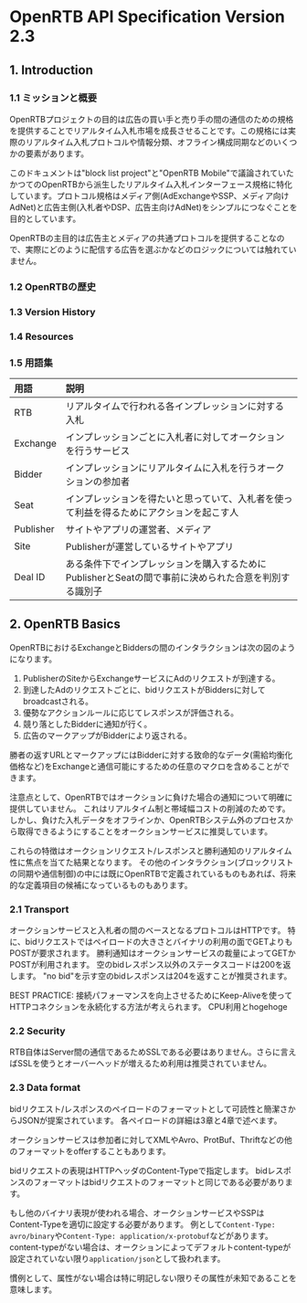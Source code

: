 # OpenRTB API Specification Version 2.3

## 1. Introduction

### 1.1 ミッションと概要

OpenRTBプロジェクトの目的は広告の買い手と売り手の間の通信のための規格を提供することでリアルタイム入札市場を成長させることです。この規格には実際のリアルタイム入札プロトコルや情報分類、オフライン構成同期などのいくつかの要素があります。

このドキュメントは"block list project"と"OpenRTB Mobile"で議論されていたかつてのOpenRTBから派生したリアルタイム入札インターフェース規格に特化しています。プロトコル規格はメディア側(AdExchangeやSSP、メディア向けAdNet)と広告主側(入札者やDSP、広告主向けAdNet)をシンプルにつなぐことを目的としています。

OpenRTBの主目的は広告主とメディアの共通プロトコルを提供することなので、実際にどのように配信する広告を選ぶかなどのロジックについては触れていません。


### 1.2 OpenRTBの歴史

### 1.3 Version History

### 1.4 Resources

### 1.5 用語集

|用語     |説明                                                                                                    |
|:--------|:-------------------------------------------------------------------------------------------------------|
|RTB      | リアルタイムで行われる各インプレッションに対する入札                                                   |
|Exchange | インプレッションごとに入札者に対してオークションを行うサービス                                         |
|Bidder   | インプレッションにリアルタイムに入札を行うオークションの参加者                                         |
|Seat     | インプレッションを得たいと思っていて、入札者を使って利益を得るためにアクションを起こす人               |
|Publisher| サイトやアプリの運営者、メディア                                                                       |
|Site     | Publisherが運営しているサイトやアプリ                                                                  |
|Deal ID  | ある条件下でインプレッションを購入するためにPublisherとSeatの間で事前に決められた合意を判別する識別子  |


## 2. OpenRTB Basics

OpenRTBにおけるExchangeとBiddersの間のインタラクションは次の図のようになります。
1. PublisherのSiteからExchangeサービスにAdのリクエストが到達する。
2. 到達したAdのリクエストごとに、bidリクエストがBiddersに対してbroadcastされる。
3. 優勢なアクションルールに応じてレスポンスが評価される。
4. 競り落としたBidderに通知が行く。
5. 広告のマークアップがBidderにより返される。

勝者の返すURLとマークアップにはBidderに対する致命的なデータ(需給均衡化価格など)をExchangeと通信可能にするための任意のマクロを含めることができます。

注意点として、OpenRTBではオークションに負けた場合の通知について明確に提供していません。
これはリアルタイム制と帯域幅コストの削減のためです。
しかし、負けた入札データをオフラインか、OpenRTBシステム外のプロセスから取得できるようにすることをオークションサービスに推奨しています。

これらの特徴はオークションリクエスト/レスポンスと勝利通知のリアルタイム性に焦点を当てた結果となります。
その他のインタラクション(ブロックリストの同期や通信制御)の中には既にOpenRTBで定義されているものもあれば、将来的な定義項目の候補になっているものもあります。

### 2.1 Transport

オークションサービスと入札者の間のベースとなるプロトコルはHTTPです。
特に、bidリクエストではペイロードの大きさとバイナリの利用の面でGETよりもPOSTが要求されます。
勝利通知はオークションサービスの裁量によってGETかPOSTが利用されます。
空のbidレスポンス以外のステータスコードは200を返します。
"no bid"を示す空のbidレスポンスは204を返すことが推奨されます。

BEST PRACTICE:
接続パフォーマンスを向上させるためにKeep-Aliveを使ってHTTPコネクションを永続化する方法が考えられます。
CPU利用とhogehoge

### 2.2 Security

RTB自体はServer間の通信であるためSSLである必要はありません。さらに言えばSSLを使うとオーバーヘッドが増えるため利用は推奨されていません。

### 2.3 Data format

bidリクエスト/レスポンスのペイロードのフォーマットとして可読性と簡潔さからJSONが提案されています。
各ペイロードの詳細は3章と4章で述べます。

オークションサービスは参加者に対してXMLやAvro、ProtBuf、Thriftなどの他のフォーマットをofferすることもあります。

bidリクエストの表現はHTTPヘッダのContent-Typeで指定します。
bidレスポンスのフォーマットはbidリクエストのフォーマットと同じである必要があります。

もし他のバイナリ表現が使われる場合、オークションサービスやSSPはContent-Typeを適切に設定する必要があります。
例として```Content-Type: avro/binary```や```Content-Type: application/x-protobuf```などがあります。
content-typeがない場合は、オークションによってデフォルトcontent-typeが設定されていない限り```application/json```として扱われます。

慣例として、属性がない場合は特に明記しない限りその属性が未知であることを意味します。



